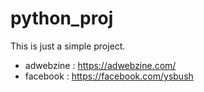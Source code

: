 # python_proj

This is just a simple project.

+ adwebzine   :   https://adwebzine.com/
+ facebook    :   https://facebook.com/ysbush
